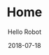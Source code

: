 ---
title: "Home"
date: "2018-07-18"
author: "Hello Robot"
type: "link-list"
subtype: "landing"
linkListData: "myLinks"
---